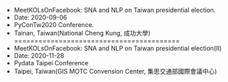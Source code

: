 - MeetKOLsOnFacebook: SNA and NLP on Taiwan presidential election.
- Date: 2020-09-06
- PyConTw2020 Conference.
- Tainan, Taiwan(National Cheng Kung, 成功大學)
=========================================
- MeetKOLsOnFacebook: SNA and NLP on Taiwan presidential election(II)
- Date: 2020-11-28
- Pydata Taipei Conference
- Taipei, Taiwan(GIS MOTC Convension Center, 集思交通部國際會議中心)

